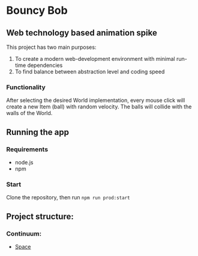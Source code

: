 # Bouncy Bob
## Web technology based animation spike

This project has two main purposes:
1. To create a modern web-development environment with minimal
run-time dependencies
2. To find balance between abstraction level and coding speed

### Functionality

After selecting the desired World implementation, every mouse click will
create a new Item (ball) with random velocity. The balls will collide
with the walls of the World.

## Running the app

### Requirements
- node.js
- npm

### Start
Clone the repository, then run `npm run prod:start`

## Project structure:
### Continuum:
- [Space](src/continuum/space/README.md)
